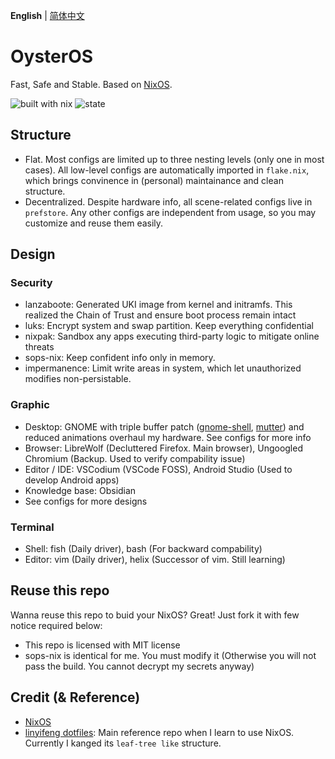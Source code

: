 **English** | [简体中文](README_CN.md)

# OysterOS
Fast, Safe and Stable. Based on [NixOS](https://nixos.org).

![built with nix](https://img.shields.io/static/v1?logo=nixos&logoColor=white&label=&message=Built%20with%20Nix&color=41439a)
![state](https://img.shields.io/badge/works-on%20my%20machines-FEDFE1)

## Structure
- Flat. Most configs are limited up to three nesting levels (only one in most cases). All low-level configs are automatically imported in `flake.nix`, which brings convinence in (personal) maintainance and clean structure.
- Decentralized. Despite hardware info, all scene-related configs live in `prefstore`. Any other configs are independent from usage, so you may customize and reuse them easily.

## Design
### Security
- lanzaboote: Generated UKI image from kernel and initramfs. This realized the Chain of Trust and ensure boot process remain intact
- luks: Encrypt system and swap partition. Keep everything confidential
- nixpak: Sandbox any apps executing third-party logic to mitigate online threats
- sops-nix: Keep confident info only in memory.
- impermanence: Limit write areas in system, which let unauthorized modifies non-persistable.

### Graphic
- Desktop: GNOME with triple buffer patch ([gnome-shell](https://aur.archlinux.org/packages/gnome-shell-performance), [mutter](https://aur.archlinux.org/packages/mutter-performance)) and reduced animations overhaul my hardware. See configs for more info
- Browser: LibreWolf (Decluttered Firefox. Main browser), Ungoogled Chromium (Backup. Used to verify compability issue)
- Editor / IDE: VSCodium (VSCode FOSS), Android Studio (Used to develop Android apps)
- Knowledge base: Obsidian
- See configs for more designs

### Terminal
- Shell: fish (Daily driver), bash (For backward  compability)
- Editor: vim (Daily driver), helix (Successor of vim. Still learning)

## Reuse this repo
Wanna reuse this repo to buid your NixOS? Great! Just fork it with few notice required below:
- This repo is licensed with MIT license
- sops-nix is identical for me. You must modify it (Otherwise you will not pass the build. You cannot decrypt my secrets anyway)

## Credit (& Reference)
- [NixOS](https://nixos.org)
- [linyifeng dotfiles](https://github.com/linyinfeng/dotfiles): Main reference repo when I learn to use NixOS. Currently I kanged its `leaf-tree like` structure.